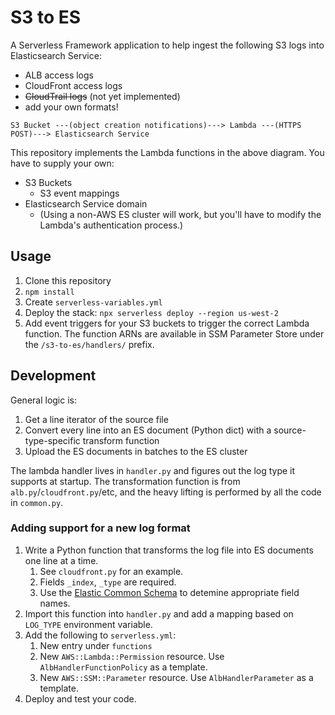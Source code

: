 # S3 to ES

A Serverless Framework application to help ingest the following S3 logs into Elasticsearch Service:

* ALB access logs
* CloudFront access logs
* ~~CloudTrail logs~~ (not yet implemented)
* add your own formats!

```plain
S3 Bucket ---(object creation notifications)---> Lambda ---(HTTPS POST)---> Elasticsearch Service
```

This repository implements the Lambda functions in the above diagram. You have to supply your own:

* S3 Buckets
  * S3 event mappings
* Elasticsearch Service domain
  * (Using a non-AWS ES cluster will work, but you'll have to modify the Lambda's authentication process.)

## Usage

1. Clone this repository
2. `npm install`
3. Create `serverless-variables.yml`
4. Deploy the stack: `npx serverless deploy --region us-west-2`
5. Add event triggers for your S3 buckets to trigger the correct Lambda function. The function ARNs are available in SSM Parameter Store under the `/s3-to-es/handlers/` prefix.

## Development

General logic is:

1. Get a line iterator of the source file
2. Convert every line into an ES document (Python dict) with a source-type-specific transform function
3. Upload the ES documents in batches to the ES cluster

The lambda handler lives in `handler.py` and figures out the log type it supports at startup. The transformation function is from `alb.py`/`cloudfront.py`/etc, and the heavy lifting is performed by all the code in `common.py`.

### Adding support for a new log format

1. Write a Python function that transforms the log file into ES documents one line at a time.
    1. See `cloudfront.py` for an example.
    2. Fields `_index`, `_type` are required.
    3. Use the [Elastic Common Schema](https://www.elastic.co/guide/en/ecs/current/ecs-reference.html) to detemine appropriate field names.
2. Import this function into `handler.py` and add a mapping based on `LOG_TYPE` environment variable.
3. Add the following to `serverless.yml`:
    1. New entry under `functions`
    2. New `AWS::Lambda::Permission` resource. Use `AlbHandlerFunctionPolicy` as a template.
    3. New `AWS::SSM::Parameter` resource. Use `AlbHandlerParameter` as a template.
4. Deploy and test your code.
